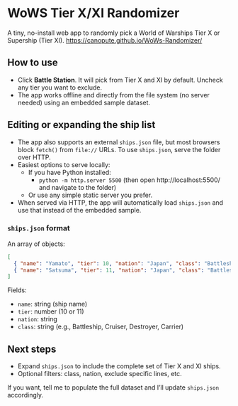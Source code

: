 # WoWS Tier X/XI Randomizer

A tiny, no-install web app to randomly pick a World of Warships Tier X or Supership (Tier XI).
https://canopute.github.io/WoWs-Randomizer/

## How to use

- Click **Battle Station**. It will pick from Tier X and XI by default. Uncheck any tier you want to exclude.
- The app works offline and directly from the file system (no server needed) using an embedded sample dataset.

## Editing or expanding the ship list

- The app also supports an external `ships.json` file, but most browsers block `fetch()` from `file://` URLs. To use `ships.json`, serve the folder over HTTP.
- Easiest options to serve locally:
  - If you have Python installed:
    - `python -m http.server 5500` (then open http://localhost:5500/ and navigate to the folder)
  - Or use any simple static server you prefer.
- When served via HTTP, the app will automatically load `ships.json` and use that instead of the embedded sample.

### `ships.json` format

An array of objects:
```json
[
  { "name": "Yamato", "tier": 10, "nation": "Japan", "class": "Battleship" },
  { "name": "Satsuma", "tier": 11, "nation": "Japan", "class": "Battleship" }
]
```

Fields:
- `name`: string (ship name)
- `tier`: number (10 or 11)
- `nation`: string
- `class`: string (e.g., Battleship, Cruiser, Destroyer, Carrier)

## Next steps

- Expand `ships.json` to include the complete set of Tier X and XI ships.
- Optional filters: class, nation, exclude specific lines, etc.

If you want, tell me to populate the full dataset and I’ll update `ships.json` accordingly.
